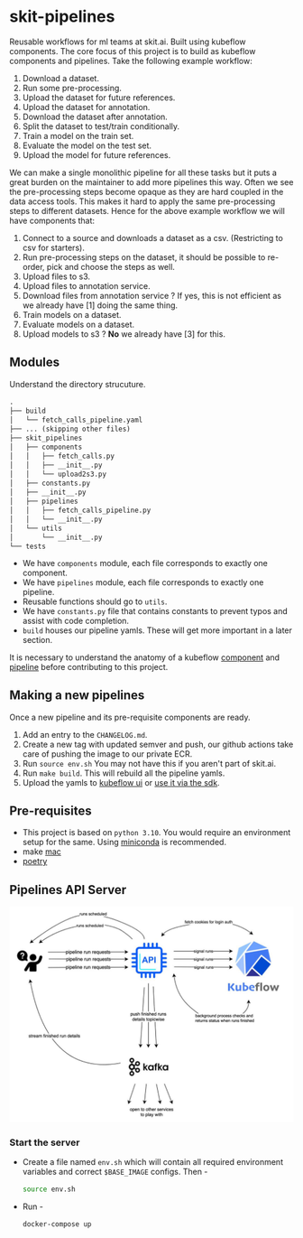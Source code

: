 # skit-pipelines

Reusable workflows for ml teams at skit.ai. Built using kubeflow components. The core focus of this project is to build as kubeflow components and pipelines. 
Take the following example workflow: 

1. Download a dataset.
2. Run some pre-processing.
3. Upload the dataset for future references.
4. Upload the dataset for annotation.
5. Download the dataset after annotation.
6. Split the dataset to test/train conditionally.
6. Train a model on the train set.
7. Evaluate the model on the test set.
8. Upload the model for future references.

We can make a single monolithic pipeline for all these tasks but it puts a great burden on the maintainer to add more pipelines this way.
Often we see the pre-processing steps become opaque as they are hard coupled in the data access tools. This makes it hard to apply the same
pre-processing steps to different datasets. Hence for the above example workflow we will have components that:

1. Connect to a source and downloads a dataset as a csv. (Restricting to csv for starters).
2. Run pre-processing steps on the dataset, it should be possible to re-order, pick and choose the steps as well.
3. Upload files to s3.
4. Upload files to annotation service.
5. Download files from annotation service ? If yes, this is not efficient as we already have [1] doing the same thing.
6. Train models on a dataset.
7. Evaluate models on a dataset.
8. Upload models to s3 ? **No** we already have [3] for this.

## Modules

Understand the directory strucuture.

```shell
.
├── build
│   └── fetch_calls_pipeline.yaml
├── ... (skipping other files)
├── skit_pipelines
│   ├── components
│   │   ├── fetch_calls.py
│   │   ├── __init__.py
│   │   └── upload2s3.py
│   ├── constants.py
│   ├── __init__.py
│   ├── pipelines
│   │   ├── fetch_calls_pipeline.py
│   │   └── __init__.py
│   └── utils
│       └── __init__.py
└── tests
```

- We have `components` module, each file corresponds to exactly one component.
- We have `pipelines` module, each file corresponds to exactly one pipeline.
- Reusable functions should go to `utils`.
- We have `constants.py` file that contains constants to prevent typos and assist with code completion.
- `build` houses our pipeline yamls. These will get more important in a later section.

It is necessary to understand the anatomy of a kubeflow [component](https://www.kubeflow.org/docs/components/pipelines/sdk/component-development/) and [pipeline](https://www.kubeflow.org/docs/components/pipelines/sdk/build-pipeline/) before contributing to this project.

## Making a new pipelines

Once a new pipeline and its pre-requisite components are ready.

1. Add an entry to the `CHANGELOG.md`.
2. Create a new tag with updated semver and push, our github actions take care of pushing the image to our private ECR.
3. Run `source env.sh` You may not have this if you aren't part of skit.ai.
4. Run `make build`. This will rebuild all the pipeline yamls.
5. Upload the yamls to [kubeflow ui](https://www.kubeflow.org/docs/components/pipelines/sdk/build-pipeline/#option-1-compile-and-then-upload-in-ui) or [use it via the sdk](https://www.kubeflow.org/docs/components/pipelines/sdk/build-pipeline/#option-2-run-the-pipeline-using-kubeflow-pipelines-sdk-client).

## Pre-requisites

- This project is based on `python 3.10`. You would require an environment setup for the same. Using [miniconda](https://docs.conda.io/en/latest/miniconda.html) is recommended.
- make [mac](https://formulae.brew.sh/formula/make)
- [poetry](https://python-poetry.org/docs/#installation)


## Pipelines API Server
![Architecture](images/kfp-server-api.jpg)

### Start the server
- Create a file named `env.sh` which will contain all required environment variables and correct `$BASE_IMAGE` configs. Then -
    ```bash
    source env.sh
    ```
- Run -
  ```bash
  docker-compose up
  ```
